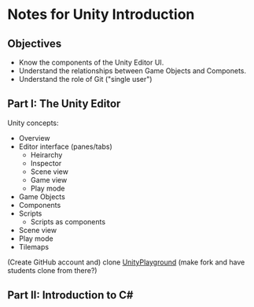 # Notes for Unity Introduction

## Objectives

* Know the components of the Unity Editor UI.
* Understand the relationships between Game Objects and Componets.
* Understand the role of Git ("single user")

## Part I: The Unity Editor

Unity concepts:
* Overview
* Editor interface (panes/tabs)
  - Heirarchy
  - Inspector
  - Scene view
  - Game view
  - Play mode
* Game Objects
* Components
* Scripts
  - Scripts as components
* Scene view
* Play mode
* Tilemaps

(Create GitHub account and) clone [UnityPlayground](https://github.com/Unity-Technologies/UnityPlayground) (make fork and have students clone from there?)

## Part II: Introduction to C#
